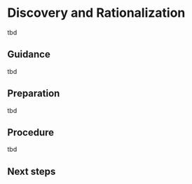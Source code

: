 # Discovery and Rationalization

tbd

## Guidance

tbd

## Preparation

tbd

## Procedure

tbd

## Next steps
